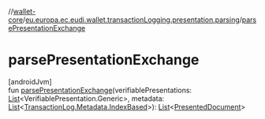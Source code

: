 //[wallet-core](../../index.md)/[eu.europa.ec.eudi.wallet.transactionLogging.presentation.parsing](index.md)/[parsePresentationExchange](parse-presentation-exchange.md)

# parsePresentationExchange

[androidJvm]\
fun [parsePresentationExchange](parse-presentation-exchange.md)(verifiablePresentations: [List](https://kotlinlang.org/api/latest/jvm/stdlib/kotlin-stdlib/kotlin.collections/-list/index.html)&lt;VerifiablePresentation.Generic&gt;, metadata: [List](https://kotlinlang.org/api/latest/jvm/stdlib/kotlin-stdlib/kotlin.collections/-list/index.html)&lt;[TransactionLog.Metadata.IndexBased](../eu.europa.ec.eudi.wallet.transactionLogging/-transaction-log/-metadata/-index-based/index.md)&gt;): [List](https://kotlinlang.org/api/latest/jvm/stdlib/kotlin-stdlib/kotlin.collections/-list/index.html)&lt;[PresentedDocument](../eu.europa.ec.eudi.wallet.transactionLogging.presentation/-presented-document/index.md)&gt;
